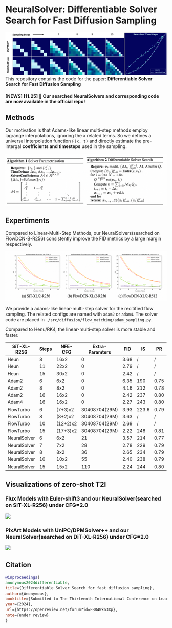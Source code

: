 # NeuralSolver: Differentiable Solver Search for Fast Diffusion Sampling

![](./figs/coeffs_timestep2.png)
This repository contains the code for the paper:
**Differentiable Solver Search for Fast Diffusion Sampling**
#### [NEWS] [11.25] 🍺 Our searched NeuralSolvers and corresponding code are now available in the official repo!

## Methods
Our motivation is that Adams-like linear multi-step methods employ lagrange interpolations, ignoring the *x* related terms.
So we defines a universal interpolation function `P(x, t)` and directly estimate the pre-intergal **coefficients and timesteps** used in the sampling. 

![](./figs/method.png)


## Expertiments

Compared to Linear-Multi-Step Methods, our NeuralSolvers(searched on FlowDCN-B-R256) consistently improve the FID metrics by a large margin respectively. 

![](./figs/fid_performance.png)

We provide a adams-like linear-multi-step solver for the recitified flow sampling. The related configs are named with `adam2` or `adam4`. The solver code are placed in `./src/diffusion/flow_matching/adam_sampling.py`.

Compared to Henu/RK4, the linear-multi-step solver is more stable and faster.

| SiT-XL-R256 | Steps | NFE-CFG  | Extra-Paramters | FID  | IS    | PR   | Recall |
|--|-------|----------|-----------------|------|-------|------|--------|
| Heun | 8     | 16x2     | 0               | 3.68 | /     | /    | /      |
| Heun | 11    | 22x2     | 0               | 2.79 | /     | /    | /      |
| Heun | 15    | 30x2     | 0               | 2.42 | /     | /    | /      |
| Adam2 | 6     | 6x2      | 0 | 6.35 | 190   | 0.75 | 0.55   |
| Adam2 | 8     | 8x2      | 0 | 4.16 | 212   | 0.78 | 0.56   |
| Adam2 | 16    | 16x2     | 0 | 2.42 | 237   | 0.80 | 0.60   |
| Adam4 | 16    | 16x2     | 0 | 2.27 | 243   | 0.80 | 0.60   |
| FlowTurbo | 6     | (7+3)x2  | 30408704(29M)   | 3.93 | 223.6 | 0.79 | 0.56   |
| FlowTurbo | 8     | (8+2)x2  | 30408704(29M)   | 3.63 | /     | /    | /      |
| FlowTurbo | 10    | (12+2)x2 | 30408704(29M)   | 2.69 | /     | /    | /      |
| FlowTurbo | 15    | (17+3)x2 | 30408704(29M)   | 2.22 | 248   | 0.81 | 0.60   |
| NeuralSolver | 6     | 6x2      | 21              | 3.57 | 214   | 0.77 | 0.58   |
| NeuralSolver | 7     | 7x2      | 28              | 2.78 | 229   | 0.79 | 0.60   |
| NeuralSolver | 8     | 8x2      | 36              | 2.65 | 234   | 0.79 | 0.60   |
| NeuralSolver | 10    | 10x2     | 55              | 2.40 | 238   | 0.79 | 0.60   |
| NeuralSolver | 15    | 15x2     | 110              | 2.24 | 244   | 0.80 | 0.60   |

## Visualizations of zero-shot T2I

### Flux Models with Euler-shift3 and our NeuralSolver(searched on SiT-XL-R256) under CFG=2.0
![](./figs/flux_cfg2.png)

### PixArt Models with UniPC/DPMSolver++ and our NeuralSolver(searched on DiT-XL-R256) under CFG=2.0
![](./figs/pixart1024_cfg2.png)


## Citation
```bibtex
@inproceedings{
anonymous2024differentiable,
title={Differentiable Solver Search for fast diffusion sampling},
author={Anonymous},
booktitle={Submitted to The Thirteenth International Conference on Learning Representations},
year={2024},
url={https://openreview.net/forum?id=FB84Wkn3Xp},
note={under review}
}
```